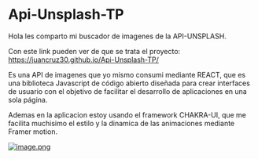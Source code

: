 # Api-Unsplash-TP

Hola les comparto mi buscador de imagenes de la API-UNSPLASH.

Con este link pueden ver de que se trata el proyecto: https://juancruz30.github.io/Api-Unsplash-TP/

Es una API de imagenes que yo mismo consumi mediante REACT, que es una biblioteca Javascript de código abierto diseñada para crear interfaces de usuario con el objetivo de facilitar el desarrollo de aplicaciones en una sola página.

Ademas en la aplicacion estoy usando el framework CHAKRA-UI, que me facilita muchisimo el estilo y la dinamica de las animaciones mediante Framer motion.



[![image.png](https://i.postimg.cc/SxLsjv9C/image.png)](https://postimg.cc/216mKT2S)
